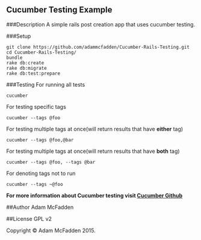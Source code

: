 ## Cucumber Testing Example

###Description
A simple rails post creation app that uses cucumber testing.

###Setup

```
git clone https://github.com/adammcfadden/Cucumber-Rails-Testing.git
cd Cucumber-Rails-Testing/
bundle
rake db:create
rake db:migrate
rake db:test:prepare
```

###Testing 
For running all tests
```
cucumber
```
For testing specific tags
```
cucumber --tags @foo
```
For testing multiple tags at once(will return results that have **either** tag)
```
cucumber --tags @foo,@bar
```
For testing multiple tags at once(will return results that have **both** tag)
```
cucumber --tags @foo, --tags @bar
```
For denoting tags not to run
```
cucumber --tags ~@foo
```

**For more information about Cucumber testing visit <a href="https://github.com/cucumber/cucumber">Cucumber Github</a>**

##Author
Adam McFadden

##License
GPL v2

Copyright &copy; Adam McFadden 2015.
